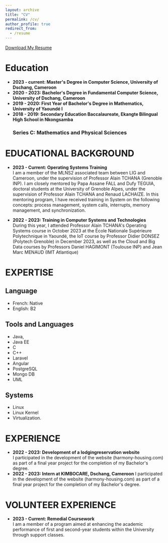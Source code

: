 ```yaml
---
layout: archive
title: "CV"
permalink: /cv/
author_profile: true
redirect_from:
  - /resume
---
```


[Download My Resume](https://winner04.github.io/files/Vaneck_Dagar_CV.pdf)

Education
======
- **2023 - current: Master's Degree in Computer Science, University of Dschang, Cameroon** 
- **2020 - 2023: Bachelor's Degree in Fundamental Computer Science, University of Dschang, Cameroon**  
- **2019 - 2020: First Year of Bachelor's Degree in Mathematics, University of Yaoundé I**
- **2018 - 2019: Secondary Education Baccalaureate, Ekangte Bilingual High School in Nkongsamba**
   ### Series C: Mathematics and Physical Sciences
      
EDUCATIONAL BACKGROUND
======
- **2023 - Current: Operating Systems Training**    
  I am a member of the MLNS2 associated team between LIG and Cameroon, under the supervision of Professor Alain TCHANA (Grenoble INP). I 
  am closely mentored by Papa Assane FALL and Dufy TEGUIA, doctoral students at the University of Grenoble Alpes, under the supervision 
  of Professor Alain TCHANA and Renaud LACHAIZE. In this mentoring program, I have received training in System on the following 
  concepts: process management, system calls, interrupts, memory management, and synchronization.

- **2022 - 2023: Training in Computer Systems and Technologies**  
  During this year, I attended Professor Alain TCHANA's Operating Systems course in October 2023 at the École Nationale Supérieure          Polytechnique in Yaoundé, the IoT course by Professor Didier DONSEZ (Polytech Grenoble) in December 2023, as well as the Cloud and Big    Data courses by Professors Daniel HAGIMONT (Toulouse INP) and Jean Marc MENAUD (IMT Atlantique)

EXPERTISE
======
## Language
- French: Native
- English: B2

## Tools and Languages
- Java,
- Java EE
- C
- C++
- Laravel
- Angular
- PostgreSQL
- Mongo DB
- UML

## Systems
- Linux
- Linux Kernel
- Virtualization.

EXPERIENCE
======
- **2022 - 2023: Development of a lodgingreservation website**  
I participated in the development of the website (harmony-housing.com) as part of a final year project for the completion of my Bachelor's degree.
- **2022 - 2023: Intern at KIMBOCARE, Dschang, Cameroon**
I participated in the development of the website (harmony-housing.com) as part of a final year project for the completion of my Bachelor's degree.
  
VOLUNTEER EXPERIENCE
======
- **2023 - Current: Remedial Coursework**  
I am a member of a program aimed at enhancing the academic performance of first and second-year students within the University through support classes.

